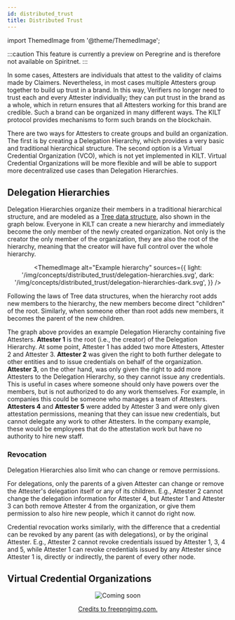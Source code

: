 ```yaml
---
id: distributed_trust
title: Distributed Trust
---
```


import ThemedImage from '@theme/ThemedImage';

:::caution
This feature is currently a preview on Peregrine and is therefore not available on Spiritnet.
:::

In some cases, Attesters are individuals that attest to the validity of claims made by Claimers.
Nevertheless, in most cases multiple Attesters group together to build up trust in a brand.
In this way, Verifiers no longer need to trust each and every Attester individually; they can put trust in the brand as a whole, which in return ensures that all Attesters working for this brand are credible.
Such a brand can be organized in many different ways.
The KILT protocol provides mechanisms to form such brands on the blockchain.

There are two ways for Attesters to create groups and build an organization.
The first is by creating a Delegation Hierarchy, which provides a very basic and traditional hierarchical structure.
The second option is a Virtual Credential Organization (VCO), which is not yet implemented in KILT.
Virtual Credential Organizations will be more flexible and will be able to support more decentralized use cases than Delegation Hierarchies.

## Delegation Hierarchies

Delegation Hierarchies organize their members in a traditional hierarchical structure, and are modeled as a [Tree data structure](https://en.wikipedia.org/wiki/Tree_(data_structure)), also shown in the graph below.
Everyone in KILT can create a new hierarchy and immediately become the only member of the newly created organization.
Not only is the creator the only member of the organization, they are also the root of the hierarchy, meaning that the creator will have full control over the whole hierarchy.

<center>

<ThemedImage
  alt="Example hierarchy"
  sources={{
    light: '/img/concepts/distributed_trust/delegation-hierarchies.svg',
    dark: '/img/concepts/distributed_trust/delegation-hierarchies-dark.svg',
  }}
/>

</center>

Following the laws of Tree data structures, when the hierarchy root adds new members to the hierarchy, the new members become direct "children" of the root.
Similarly, when someone other than root adds new members, it becomes the parent of the new children.

The graph above provides an example Delegation Hierarchy containing five Attesters.
**Attester 1** is the root (i.e., the creator) of the Delegation Hierarchy.
At some point, Attester 1 has added two more Attesters, Attester 2 and Attester 3.
**Attester 2** was given the right to both further delegate to other entities and to issue credentials on behalf of the organization.
**Attester 3**, on the other hand, was only given the right to add more Attesters to the Delegation Hierarchy, so they cannot issue any credentials.
This is useful in cases where someone should only have powers over the members, but is not authorized to do any work themselves.
For example, in companies this could be someone who manages a team of Attesters.
**Attesters 4** and **Attester 5** were added by Attester 3 and were only given attestation permissions, meaning that they can issue new credentials, but cannot delegate any work to other Attesters.
In the company example, these would be employees that do the attestation work but have no authority to hire new staff.

### Revocation

Delegation Hierarchies also limit who can change or remove permissions.

For delegations, only the parents of a given Attester can change or remove the Attester's delegation itself or any of its children.
E.g., Attester 2 cannot change the delegation information for Attester 4, but Attester 1 and Attester 3 can both remove Attester 4 from the organization, or give them permission to also hire new people, which it cannot do right now.

Credential revocation works similarly, with the difference that a credential can be revoked by any parent (as with delegations), or by the original Attester.
E.g., Attester 2 cannot revoke credentials issued by Attester 1, 3, 4 and 5, while Attester 1 can revoke credentials issued by any Attester since Attester 1 is, directly or indirectly, the parent of every other node.

## Virtual Credential Organizations

<center>

![Coming soon](/img/concepts/distributed_trust/coming-soon.png)

[Credits to freepngimg.com.](https://freepngimg.com/png/11420-coming-soon-png-file)

</center>
